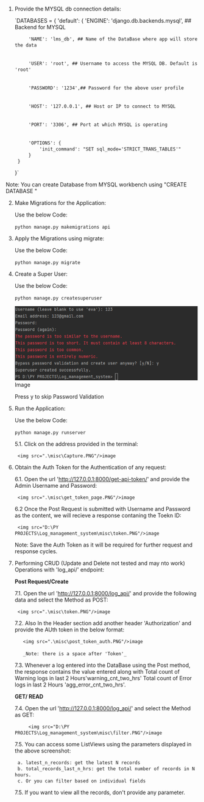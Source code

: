 1. Provide the MYSQL db connection details:


    `DATABASES = {
        'default': {
            'ENGINE': 'django.db.backends.mysql', ## Backend for MYSQL
    
            'NAME': 'lms_db', ## Name of the DataBase where app will store the data
    
    
            'USER': 'root', ## Username to access the MYSQL DB. Default is 'root'
    
    
            'PASSWORD': '1234',## Password for the above user profile
    
    
            'HOST': '127.0.0.1', ## Host or IP to connect to MYSQL
    
    
            'PORT': '3306', ## Port at which MYSQL is operating
    
    
            'OPTIONS': {
                'init_command': "SET sql_mode='STRICT_TRANS_TABLES'"
            }
        }
    }`

Note: You can create Database from MYSQL workbench using "CREATE DATABASE <name of the DataBase>"


2. Make Migrations for the Application:

    Use the below Code:

    `python manage.py makemigrations api`

3. Apply the Migrations using migrate:

    Use the below Code:

    `python manage.py migrate`

4. Create a Super User:
    
    Use the below Code:
    
    `python manage.py createsuperuser`
    
    <img src=".\misc\img.png"/>Image
    
    Press y to skip Password Validation
    
5. Run the Application:

    Use the below Code:
    
    `python manage.py runserver`
    
    5.1. Click on the address provided in the terminal:
    
        <img src=".\misc\Capture.PNG"/>image

6. Obtain the Auth Token for the Authentication of any request:
    
    6.1. Open the url 'http://127.0.0.1:8000/get-api-token/' and provide the Admin Username and Password:
    
        <img src=".\misc\get_token_page.PNG"/>image
        
    6.2 Once the Post Request is submitted with Username and Password as the content, we will recieve a response contaning the Toekn ID:
        
        <img src="D:\PY PROJECTS\Log_management_system\misc\token.PNG"/>image
        
    Note: Save the Auth Token as it will be required for further request and response cycles.
    
7. Performing CRUD (Update and Delete not tested and may nto work) Operations with 'log_api/' endpoint:
    
    **Post Request/Create**
    
    7.1. Open the url 'http://127.0.0.1:8000/log_api/' and provide the following data and select the Method as POST:
        
        <img src=".\misc\token.PNG"/>image
        
    7.2. Also In the Header section add another header 'Authorization' and provide the AUth token in the below format:
            
          <img src=".\misc\post_token_auth.PNG"/>image
          
          _Note: there is a space after 'Token'_
          
    7.3. Whenever a log entered into the DataBase using the Post method, the response contains the value entered along with Total count of Warning logs in last 2 Hours'warning_cnt_two_hrs'
    Total count of Error logs in last 2 Hours 'agg_error_cnt_two_hrs'.
          
    **GET/ READ**
    
    7.4. Open the url 'http://127.0.0.1:8000/log_api/' and select the Method as GET:
    
            <img src="D:\PY PROJECTS\Log_management_system\misc\filter.PNG"/>image
            
    7.5. You can access some ListViews using the parameters displayed in the above screenshot:
        
        a. latest_n_records: get the latest N records 
        b. total_records_last_n_hrs: get the total number of records in N hours.
        c. Or you can filter based on individual fields
        
    7.5. If you want to view all the records, don't provide any parameter.
    
    
    
    
    
            
    
    
    
    
    
    
